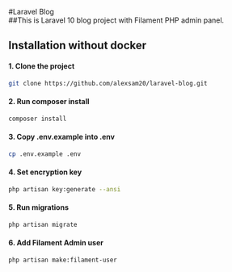#Laravel Blog<br>
##This is Laravel 10 blog project with Filament PHP admin panel.
## Installation without docker
#### 1. Clone the project<br>
```bash
git clone https://github.com/alexsam20/laravel-blog.git
```

#### 2. Run composer install<br>
```bash
composer install
```

#### 3. Copy .env.example into .env<br>
```bash
cp .env.example .env
```

#### 4. Set encryption key<br>
```bash
php artisan key:generate --ansi
```

#### 5. Run migrations
```bash
php artisan migrate
```

#### 6. Add Filament Admin user
```bash
php artisan make:filament-user
```